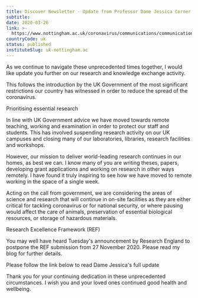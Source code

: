 ```yaml
---
title: Discover Newsletter - Update from Professor Dame Jessica Corner
subtitle: 
date: 2020-03-26
link: >-
  https://www.nottingham.ac.uk/coronavirus/communications/communications-archive.aspx
countryCode: uk
status: published
instituteSlug: uk-nottingham.ac
---
```

As we continue to navigate these unprecedented times together, I would like update you further on our research and knowledge exchange activity.

This follows the introduction by the UK Government of the most significant restrictions our country has witnessed in order to reduce the spread of the coronavirus.

Prioritising essential research

In line with UK Government advice we have moved towards remote teaching, working and examination in order to protect our staff and students. This has involved suspending research activity on our UK campuses and closing many of our laboratories, libraries, research facilities and workshops. 

However, our mission to deliver world-leading research continues in our homes, as best we can. I know many of you are writing theses, papers, developing grant applications and working on research in other ways remotely. I have found it truly inspiring to see how we have moved to remote working in the space of a single week.

Acting on the call from government, we are considering the areas of science and research that will continue in on-site facilities as they are either critical for tackling coronavirus or for national security, or where pausing would affect the care of animals, preservation of essential biological resources, or storage of hazardous materials.

Research Excellence Framework (REF)

You may well have heard Tuesday's announcement by Research England to postpone the REF submission from 27 November 2020. Please read my blog for further details.

Please follow the link below to read Dame Jessica's full update

Thank you for your continuing dedication in these unprecedented circumstances. I wish you and your loved ones continued good health and wellbeing.